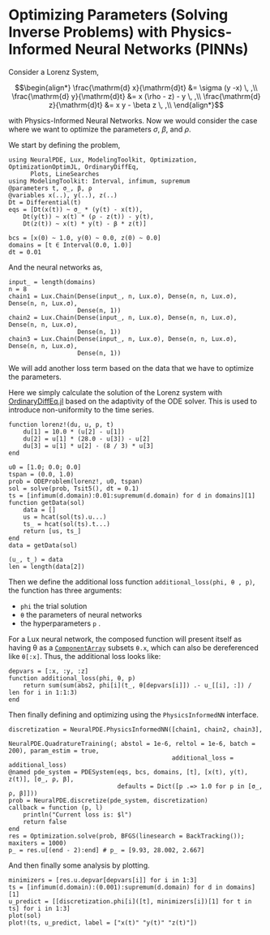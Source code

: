 # Optimizing Parameters (Solving Inverse Problems) with Physics-Informed Neural Networks (PINNs)

Consider a Lorenz System,

```math
\begin{align*}
    \frac{\mathrm{d} x}{\mathrm{d}t} &= \sigma (y -x) \, ,\\
    \frac{\mathrm{d} y}{\mathrm{d}t} &= x (\rho - z) - y \, ,\\
    \frac{\mathrm{d} z}{\mathrm{d}t} &= x y - \beta z \, ,\\
\end{align*}
```

with Physics-Informed Neural Networks. Now we would consider the case where we want to optimize the parameters $\sigma$, $\beta$, and $\rho$.

We start by defining the problem,

```@example param_estim
using NeuralPDE, Lux, ModelingToolkit, Optimization, OptimizationOptimJL, OrdinaryDiffEq,
      Plots, LineSearches
using ModelingToolkit: Interval, infimum, supremum
@parameters t, σ_, β, ρ
@variables x(..), y(..), z(..)
Dt = Differential(t)
eqs = [Dt(x(t)) ~ σ_ * (y(t) - x(t)),
    Dt(y(t)) ~ x(t) * (ρ - z(t)) - y(t),
    Dt(z(t)) ~ x(t) * y(t) - β * z(t)]

bcs = [x(0) ~ 1.0, y(0) ~ 0.0, z(0) ~ 0.0]
domains = [t ∈ Interval(0.0, 1.0)]
dt = 0.01
```

And the neural networks as,

```@example param_estim
input_ = length(domains)
n = 8
chain1 = Lux.Chain(Dense(input_, n, Lux.σ), Dense(n, n, Lux.σ), Dense(n, n, Lux.σ),
                   Dense(n, 1))
chain2 = Lux.Chain(Dense(input_, n, Lux.σ), Dense(n, n, Lux.σ), Dense(n, n, Lux.σ),
                   Dense(n, 1))
chain3 = Lux.Chain(Dense(input_, n, Lux.σ), Dense(n, n, Lux.σ), Dense(n, n, Lux.σ),
                   Dense(n, 1))
```

We will add another loss term based on the data that we have to optimize the parameters.

Here we simply calculate the solution of the Lorenz system with [OrdinaryDiffEq.jl](https://docs.sciml.ai/DiffEqDocs/stable/tutorials/ode_example/#Example-2:-Solving-Systems-of-Equations) based on the adaptivity of the ODE solver. This is used to introduce non-uniformity to the time series.

```@example param_estim
function lorenz!(du, u, p, t)
    du[1] = 10.0 * (u[2] - u[1])
    du[2] = u[1] * (28.0 - u[3]) - u[2]
    du[3] = u[1] * u[2] - (8 / 3) * u[3]
end

u0 = [1.0; 0.0; 0.0]
tspan = (0.0, 1.0)
prob = ODEProblem(lorenz!, u0, tspan)
sol = solve(prob, Tsit5(), dt = 0.1)
ts = [infimum(d.domain):0.01:supremum(d.domain) for d in domains][1]
function getData(sol)
    data = []
    us = hcat(sol(ts).u...)
    ts_ = hcat(sol(ts).t...)
    return [us, ts_]
end
data = getData(sol)

(u_, t_) = data
len = length(data[2])
```

Then we define the additional loss function `additional_loss(phi, θ , p)`, the function has
three arguments:

  - `phi` the trial solution
  - `θ` the parameters of neural networks
  - the hyperparameters `p` .

For a Lux neural network, the composed function will present itself as having θ as a
[`ComponentArray`](https://docs.sciml.ai/ComponentArrays/stable/)
subsets `θ.x`, which can also be dereferenced like `θ[:x]`. Thus, the additional
loss looks like:

```@example param_estim
depvars = [:x, :y, :z]
function additional_loss(phi, θ, p)
    return sum(sum(abs2, phi[i](t_, θ[depvars[i]]) .- u_[[i], :]) / len for i in 1:1:3)
end
```

Then finally defining and optimizing using the `PhysicsInformedNN` interface.

```@example param_estim
discretization = NeuralPDE.PhysicsInformedNN([chain1, chain2, chain3],
                                             NeuralPDE.QuadratureTraining(; abstol = 1e-6, reltol = 1e-6, batch = 200), param_estim = true,
                                             additional_loss = additional_loss)
@named pde_system = PDESystem(eqs, bcs, domains, [t], [x(t), y(t), z(t)], [σ_, ρ, β],
                              defaults = Dict([p .=> 1.0 for p in [σ_, ρ, β]]))
prob = NeuralPDE.discretize(pde_system, discretization)
callback = function (p, l)
    println("Current loss is: $l")
    return false
end
res = Optimization.solve(prob, BFGS(linesearch = BackTracking()); maxiters = 1000)
p_ = res.u[(end - 2):end] # p_ = [9.93, 28.002, 2.667]
```

And then finally some analysis by plotting.

```@example param_estim
minimizers = [res.u.depvar[depvars[i]] for i in 1:3]
ts = [infimum(d.domain):(0.001):supremum(d.domain) for d in domains][1]
u_predict = [[discretization.phi[i]([t], minimizers[i])[1] for t in ts] for i in 1:3]
plot(sol)
plot!(ts, u_predict, label = ["x(t)" "y(t)" "z(t)"])
```
